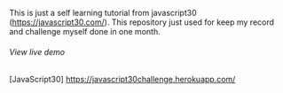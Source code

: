 This is just a self learning tutorial from javascript30 (https://javascript30.com/). This repository just used for keep my record and challenge myself done in one month.

###### View live demo
[JavaScript30] https://javascript30challenge.herokuapp.com/
